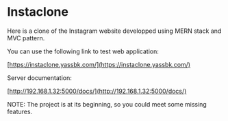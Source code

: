 # Instaclone
Here is a clone of the Instagram website developped using MERN stack and MVC pattern.

You can use the following link to test web application:

[https://instaclone.yassbk.com/](https://instaclone.yassbk.com/)

Server documentation:

[http://192.168.1.32:5000/docs/](http://192.168.1.32:5000/docs/)

NOTE: The project is at its beginning, so you could meet some missing features.
